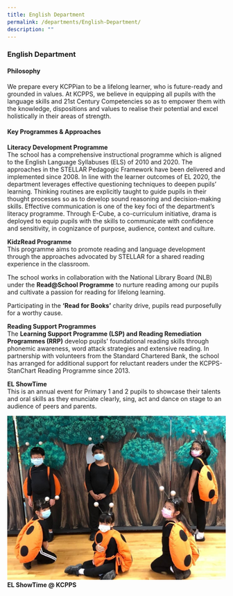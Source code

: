 ```yaml
---
title: English Department
permalink: /departments/English-Department/
description: ""
---
```

### **English Department**

#### **Philosophy**
We prepare every KCPPian to be a lifelong learner, who is future-ready and grounded in values. At KCPPS, we believe in equipping all pupils with the language skills and 21st Century Competencies so as to empower them with the knowledge, dispositions and values to realise their potential and excel holistically in their areas of strength.

#### **Key Programmes & Approaches**
**Literacy Development Programme** <br>
The school has a comprehensive instructional programme which is aligned to the English Language Syllabuses (ELS) of 2010 and 2020. The approaches in the STELLAR Pedagogic Framework have been delivered and implemented since 2008. In line with the learner outcomes of EL 2020, the department leverages effective questioning techniques to deepen pupils’ learning. Thinking routines are explicitly taught to guide pupils in their thought processes so as to develop sound reasoning and decision-making skills. Effective communication is one of the key foci of the department’s literacy programme. Through E-Cube, a co-curriculum initiative, drama is deployed to equip pupils with the skills to communicate with confidence and sensitivity, in cognizance of purpose, audience, context and culture.

**KidzRead Programme** <br>
This programme aims to promote reading and language development through the approaches advocated by STELLAR for a shared reading experience in the classroom.

The school works in collaboration with the National Library Board (NLB) under the **Read@School Programme** to nurture reading among our pupils and cultivate a passion for reading for lifelong learning.

Participating in the **‘Read for Books’** charity drive, pupils read purposefully for a worthy cause.



**Reading Support Programmes**<br>
The **Learning Support Programme (LSP) and Reading Remediation Programmes (RRP)** develop pupils' foundational reading skills through phonemic awareness, word attack strategies and extensive reading. In partnership with volunteers from the Standard Chartered Bank, the school has arranged for additional support for reluctant readers under the KCPPS-StanChart Reading Programme since 2013.

**EL ShowTime** <br>
This is an annual event for Primary 1 and 2 pupils to showcase their talents and oral skills as they enunciate clearly, sing, act and dance on stage to an audience of peers and parents.

<img src="/images/Kidz%20Drama.jpg" 
     style="width:%">
**EL ShowTime @ KCPPS**